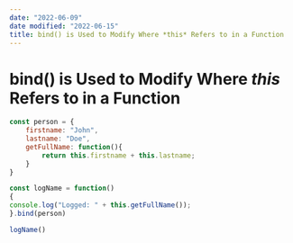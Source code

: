 ```yaml
---
date: "2022-06-09"
date modified: "2022-06-15"
title: bind() is Used to Modify Where *this* Refers to in a Function
---
```


# bind() is Used to Modify Where *this* Refers to in a Function
```js
const person = {
	firstname: "John",
	lastname: "Doe",
	getFullName: function(){
		return this.firstname + this.lastname;	
	}
}

const logName = function()
{
console.log("Logged: " + this.getFullName());
}.bind(person)

logName()
```
